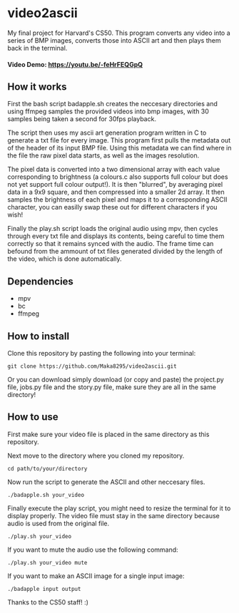 
# video2ascii

My final project for Harvard's CS50. This program converts any video into a series of BMP images, converts those into ASCII art and then plays them back in the terminal. 

#### Video Demo: https://youtu.be/-feHrFEQGpQ

## How it works

First the bash script badapple.sh creates the neccesary directories and using ffmpeg samples the provided videos into bmp images, with 30 samples being taken a second for 30fps playback.

The script then uses my ascii art generation program written in C to generate a txt file for every image. This program first pulls the metadata out of the header of its input BMP file. Using this metadata we can find where in the file the raw pixel data starts, as well as the images resolution. 

The pixel data is converted into a two dimensional array with each value corresponding to brightness (a colours.c also supports full colour but does not yet support full colour output!). It is then "blurred", by averaging pixel data in a 9x9 square, and then compressed into a smaller 2d array. It then samples the brightness of each pixel and maps it to a corresponding ASCII character, you can easilly swap these out for different characters if you wish!

Finally the play.sh script loads the original audio using mpv, then cycles through every txt file and displays its contents, being careful to time them correctly so that it remains synced with the audio. The frame time can befound from the ammount of txt files generated divided by the length of the video, which is done automatically.

## Dependencies

- mpv
- bc
- ffmpeg

## How to install

Clone this repository by pasting the following into your terminal:

```
git clone https://github.com/Maka8295/video2ascii.git
```
Or you can download simply download (or copy and paste) the project.py file, jobs.py file and the story.py file, make sure they are all in the same directory!

## How to use

First make sure your video file is placed in the same directory as this repository.

Next move to the directory where you cloned my repository.

```
cd path/to/your/directory
```

Now run the script to generate the ASCII and other neccesary files.

```
./badapple.sh your_video
```

Finally execute the play script, you might need to resize the terminal for it to display properly. The video file must stay in the same directory because audio is used from the original file.

```
./play.sh your_video
```

If you want to mute the audio use the following command:

```
./play.sh your_video mute
```

If you want to make an ASCII image for a single input image:

```
./badapple input output
```

Thanks to the CS50 staff! :)
